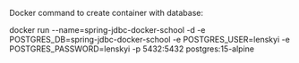 Docker command to create container with database:

docker run --name=spring-jdbc-docker-school -d -e POSTGRES_DB=spring-jdbc-docker-school -e POSTGRES_USER=lenskyi -e POSTGRES_PASSWORD=lenskyi -p 5432:5432 postgres:15-alpine